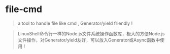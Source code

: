 # file-cmd

> a tool to handle file like cmd , Generator/yield friendly !

> LinuxShell命令行一样的Node.js文件系统操作函数库，极大的方便Node.js文件操作，对Generator/yield友好，可以放入Generator或Async函数中使用 !
